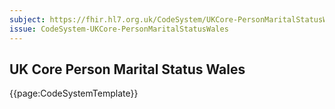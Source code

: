 ```yaml
---
subject: https://fhir.hl7.org.uk/CodeSystem/UKCore-PersonMaritalStatusWales
issue: CodeSystem-UKCore-PersonMaritalStatusWales
---
```

## UK Core Person Marital Status Wales

{{page:CodeSystemTemplate}}